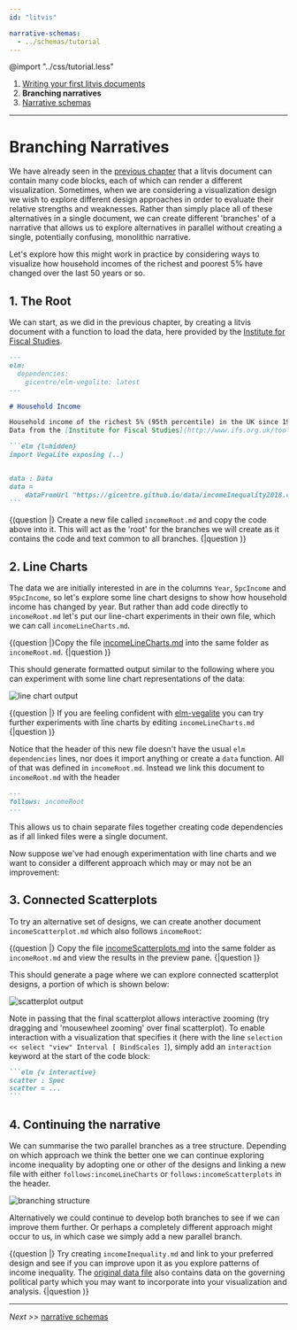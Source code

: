 ```yaml
---
id: "litvis"

narrative-schemas:
  - ../schemas/tutorial
---
```


@import "../css/tutorial.less"

1. [Writing your first litvis documents](intro1.md)
2. **Branching narratives**
3. [Narrative schemas](intro3.md)

---

# Branching Narratives

We have already seen in the [previous chapter](intro1.md) that a litvis document can contain many code blocks, each of which can render a different visualization. Sometimes, when we are considering a visualization design we wish to explore different design approaches in order to evaluate their relative strengths and weaknesses. Rather than simply place all of these alternatives in a single document, we can create different 'branches' of a narrative that allows us to explore alternatives in parallel without creating a single, potentially confusing, monolithic narrative.

Let's explore how this might work in practice by considering ways to visualize how household incomes of the richest and poorest 5% have changed over the last 50 years or so.

## 1. The Root

We can start, as we did in the previous chapter, by creating a litvis document with a function to load the data, here provided by the [Institute for Fiscal Studies](http://www.ifs.org.uk/tools_and_resources/incomes_in_uk).

````md
---
elm:
  dependencies:
    gicentre/elm-vegalite: latest
---

# Household Income

Household income of the richest 5% (95th percentile) in the UK since 1961.
Data from the [Institute for Fiscal Studies](http://www.ifs.org.uk/tools_and_resources/incomes_in_uk).

```elm {l=hidden}
import VegaLite exposing (..)


data : Data
data =
    dataFromUrl "https://gicentre.github.io/data/incomeInequality2018.csv" []
```
````

{(question |} Create a new file called `incomeRoot.md` and copy the code above into it.
This will act as the 'root' for the branches we will create as it contains the code and text common to all branches. {|question )}

## 2. Line Charts

The data we are initially interested in are in the columns `Year`, `5pcIncome` and `95pcIncome`, so let's explore some line chart designs to show how household income has changed by year. But rather than add code directly to `incomeRoot.md` let's put our line-chart experiments in their own file, which we can call `incomeLineCharts.md`.

{(question |}Copy the file [incomeLineCharts.md](incomeLineCharts.md) into the same folder as `incomeRoot.md`. {|question )}

This should generate formatted output similar to the following where you can experiment with some line chart representations of the data:

![line chart output](images/linecharts.png)

{(question |} If you are feeling confident with [elm-vegalite](https://package.elm-lang.org/packages/gicentre/elm-vegalite/latest/) you can try further experiments with line charts by editing `incomeLineCharts.md` {|question )}

Notice that the header of this new file doesn't have the usual `elm dependencies` lines, nor does it import anything or create a `data` function. All of that was defined in `incomeRoot.md`. Instead we link this document to `incomeRoot.md` with the header

```md
---
follows: incomeRoot
---
```

This allows us to chain separate files together creating code dependencies as if all linked files were a single document.

Now suppose we've had enough experimentation with line charts and we want to consider a different approach which may or may not be an improvement:

## 3. Connected Scatterplots

To try an alternative set of designs, we can create another document `incomeScatterplot.md` which also follows `incomeRoot`:

{(question |} Copy the file [incomeScatterplots.md](incomeScatterplots.md) into the same folder as `incomeRoot.md` and view the results in the preview pane. {|question )}

This should generate a page where we can explore connected scatterplot designs, a portion of which is shown below:

![scatterplot output](images/scatterplots.png)

Note in passing that the final scatterplot allows interactive zooming (try dragging and 'mousewheel zooming' over final scatterplot). To enable interaction with a visualization that specifies it (here with the line `selection << select "view" Interval [ BindScales ]`), simply add an `interaction` keyword at the start of the code block:

````md
```elm {v interactive}
scatter : Spec
scatter = ...
```
````

## 4. Continuing the narrative

We can summarise the two parallel branches as a tree structure.
Depending on which approach we think the better one we can continue exploring income inequality by adopting one or other of the designs and linking a new file with either `follows:incomeLineCharts` or `follows:incomeScatterplots` in the header.

![branching structure](images/branching.png)

Alternatively we could continue to develop both branches to see if we can improve them further. Or perhaps a completely different approach might occur to us, in which case we simply add a new parallel branch.

{(question |} Try creating `incomeInequality.md` and link to your preferred design and see if you can improve upon it as you explore patterns of income inequality. The [original data file](https://gicentre.github.io/data/incomeInequality2018.csv) also contains data on the governing political party which you may want to incorporate into your visualization and analysis. {|question )}

---

_Next >>_ [narrative schemas](intro3.md)
